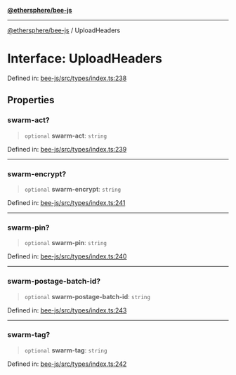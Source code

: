 [**@ethersphere/bee-js**](../Overview.md)

***

[@ethersphere/bee-js](../Overview.md) / UploadHeaders

# Interface: UploadHeaders

Defined in: [bee-js/src/types/index.ts:238](https://github.com/ethersphere/bee-js/blob/3abbe2b1b264d6b586511a56e93badb2236bd09d/src/types/index.ts#L238)

## Properties

### swarm-act?

> `optional` **swarm-act**: `string`

Defined in: [bee-js/src/types/index.ts:239](https://github.com/ethersphere/bee-js/blob/3abbe2b1b264d6b586511a56e93badb2236bd09d/src/types/index.ts#L239)

***

### swarm-encrypt?

> `optional` **swarm-encrypt**: `string`

Defined in: [bee-js/src/types/index.ts:241](https://github.com/ethersphere/bee-js/blob/3abbe2b1b264d6b586511a56e93badb2236bd09d/src/types/index.ts#L241)

***

### swarm-pin?

> `optional` **swarm-pin**: `string`

Defined in: [bee-js/src/types/index.ts:240](https://github.com/ethersphere/bee-js/blob/3abbe2b1b264d6b586511a56e93badb2236bd09d/src/types/index.ts#L240)

***

### swarm-postage-batch-id?

> `optional` **swarm-postage-batch-id**: `string`

Defined in: [bee-js/src/types/index.ts:243](https://github.com/ethersphere/bee-js/blob/3abbe2b1b264d6b586511a56e93badb2236bd09d/src/types/index.ts#L243)

***

### swarm-tag?

> `optional` **swarm-tag**: `string`

Defined in: [bee-js/src/types/index.ts:242](https://github.com/ethersphere/bee-js/blob/3abbe2b1b264d6b586511a56e93badb2236bd09d/src/types/index.ts#L242)
